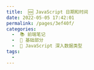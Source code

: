 ```yaml
---
title:  🆕 JavaScript 日期和时间
date: 2022-05-05 17:42:01
permalink: /pages/3ef40f/
categories:
  -  📚 前端笔记
  -  🚶 基础部分
  -  📕 JavaScript 深入数据类型
tags:
  - 
---
```


